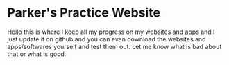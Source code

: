 # Parker's Practice Website

Hello this is where I keep all my progress on my websites and apps and I just update it on github and you can even download the websites and apps/softwares yourself and test them out.
Let me know what is bad about that or what is good.

